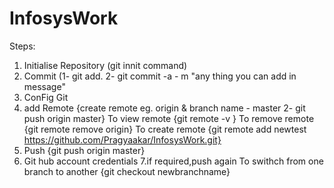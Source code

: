 # InfosysWork
Steps:
1. Initialise Repository (git innit command)
2. Commit (1- git add. 2- git commit -a - m "any thing you can add in message"
3. ConFig Git
4. add Remote {create remote eg. origin & branch name - master 2- git push origin master}
To view remote {git remote -v }
To remove remote {git remote remove origin}
To create remote {git remote add newtest https://github.com/Pragyaakar/InfosysWork.git}
5. Push {git push origin master}
6. Git hub account credentials
7.if required,push again
To swithch from one branch to another 
{git checkout newbranchname}
